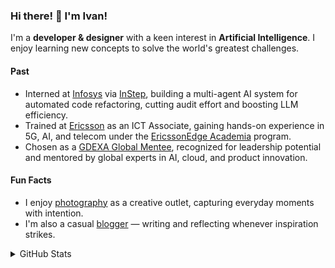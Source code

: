 ### Hi there! 👋 I'm Ivan!

I'm a **developer & designer** with a keen interest in **Artificial Intelligence**. I enjoy learning new concepts to solve the world's greatest challenges.

#### Past
<ul>
  <li>Interned at <a href="https://www.infosys.com/" target="_blank">Infosys</a> via <a href="https://www.infosys.com/instep.html" target="_blank">InStep</a>, building a multi-agent AI system for automated code refactoring, cutting audit effort and boosting LLM efficiency.</li>
  <li>Trained at <a href="https://www.ericsson.com/en" target="_blank">Ericsson</a> as an ICT Associate, gaining hands-on experience in 5G, AI, and telecom under the <a href="https://edgeacademia-ericsson.imocha.io/" target="_blank">EricssonEdge Academia</a> program.</li>
  <li>Chosen as a <a href="https://gdexa.com/en" target="_blank">GDEXA Global Mentee</a>, recognized for leadership potential and mentored by global experts in AI, cloud, and product innovation.</li>
</ul>

#### Fun Facts
<ul>
  <li>I enjoy <a href="https://ivansojivarghese.github.io/?nav1=clicks" target="_blank">photography</a> as a creative outlet, capturing everyday moments with intention.</li>
  <li>I'm also a casual <a href="https://ivansojivarghese.github.io/?nav1=diary" target="_blank">blogger</a> — writing and reflecting whenever inspiration strikes.</li>
</ul>

<details>
  <summary>GitHub Stats</summary>
  <br>
  <p align="center">
    <picture>
      <source
        srcset="https://github-readme-stats.vercel.app/api?username=ivansojivarghese&show_icons=true&theme=dark&title_color=F4F4F4&text_color=F4F4F4&icon_color=F4F4F4&hide_border=true&bg_color=00000000&hide_title=true"
        media="(prefers-color-scheme: dark)"
      />
      <source
        srcset="https://github-readme-stats.vercel.app/api?username=ivansojivarghese&show_icons=true&title_color=303030&text_color=303030&icon_color=303030&hide_border=true&color=00000000&hide_title=true"
        media="(prefers-color-scheme: light), (prefers-color-scheme: no-preference)"
      />
      <img src="https://github-readme-stats.vercel.app/api?username=anuraghazra&show_icons=true" />
    </picture>
  </p>
</details>
